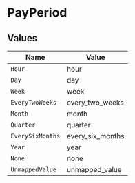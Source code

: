 # PayPeriod


## Values

| Name             | Value            |
| ---------------- | ---------------- |
| `Hour`           | hour             |
| `Day`            | day              |
| `Week`           | week             |
| `EveryTwoWeeks`  | every_two_weeks  |
| `Month`          | month            |
| `Quarter`        | quarter          |
| `EverySixMonths` | every_six_months |
| `Year`           | year             |
| `None`           | none             |
| `UnmappedValue`  | unmapped_value   |